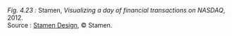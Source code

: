 *Fig. 4.23 :* Stamen, *Visualizing a day of financial transactions on NASDAQ*, 2012.  
Source : [Stamen Design](https://hi.stamen.com/visualizing-a-day-of-financial-transactions-on-nasdaq-part-2-83e8a3048fbb), © Stamen.